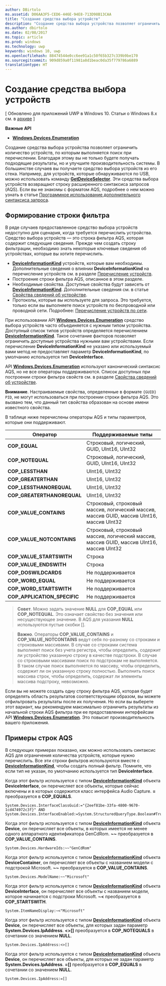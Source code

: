 ```yaml
---
author: DBirtolo
ms.assetid: D06AA3F5-CED6-446E-94E8-713D98B13CAA
title: "Создание средства выбора устройств"
description: "Создание средства выбора устройства позволяет ограничить количество устройств, по которым выполняется поиск при перечислении."
ms.author: dbirtolo
ms.date: 02/08/2017
ms.topic: article
ms.prod: windows
ms.technology: uwp
keywords: windows 10, uwp
ms.openlocfilehash: 88474544e0cc6ee91a1c50f65b327c339b9be170
ms.sourcegitcommit: 909d859a0f11981a8d1beac0da35f779786a6889
translationtype: HT
---
```

# <a name="build-a-device-selector"></a>Создание средства выбора устройств

\[ Обновлено для приложений UWP в Windows 10. Статьи о Windows 8.x см. в [архиве](http://go.microsoft.com/fwlink/p/?linkid=619132) \]


**Важные API**

- [**Windows.Devices.Enumeration**](https://docs.microsoft.com/en-us/uwp/api/Windows.Devices.Enumeration)

Создание средства выбора устройства позволяет ограничить количество устройств, по которым выполняется поиск при перечислении. Благодаря этому вы не только будете получать подходящие результаты, но и улучшите производительность системы. В большинстве случаев вы получаете средство выбора устройств из его стека. Например, для устройств, которые обнаруживаются по USB, можно использовать команду [**GetDeviceSelector**](https://msdn.microsoft.com/library/windows/apps/Dn264015). Эти средства выбора устройств возвращают строку расширенного синтаксиса запросов (AQS). Если вы не знакомы с форматом AQS, подробнее о нем можно узнать в статье [Программное использование дополнительного синтаксиса запроса](https://msdn.microsoft.com/library/windows/desktop/Bb266512).

## <a name="building-the-filter-string"></a>Формирование строки фильтра

В ряде случаев предоставленное средство выбора устройств недоступно для сценария, когда требуется перечислить устройства. Средство выбора устройств — это строка фильтра AQS, которая содержит следующие сведения. Прежде чем создать строку фильтрации, необходимо знать некоторые ключевые сведения об устройствах, которые вы хотите перечислить.

-   [**DeviceInformationKind**](https://msdn.microsoft.com/library/windows/apps/Dn948991) устройств, которые вам необходимы. Дополнительные сведения о влиянии **DeviceInformationKind** на перечисление устройств см. в разделе [Перечисление устройств](enumerate-devices.md).
-   Построение строки фильтра AQS, описанное в этом разделе.
-   Необходимые свойства. Доступные свойства будут зависеть от [**DeviceInformationKind**](https://msdn.microsoft.com/library/windows/apps/Dn948991). Дополнительные сведения см. в статье [Свойства сведений об устройстве](device-information-properties.md).
-   Протоколы, которые вы используете для запроса. Это требуется, только если вы выполняете поиск устройств по беспроводной или проводной сети. Подробнее: [Перечисление устройств по сети](enumerate-devices-over-a-network.md).

При использовании API [**Windows.Devices.Enumeration**](https://msdn.microsoft.com/library/windows/apps/BR225459) средство выбора устройств часто объединяется с нужным типом устройства. Доступный список типов устройств определяется перечислением [**DeviceInformationKind**](https://msdn.microsoft.com/library/windows/apps/Dn948991). Такое сочетание факторов позволяет ограничить доступные устройства нужными вам устройствами. Если перечисление **DeviceInformationKind** не указано или используемый вами метод не предоставляет параметр **DeviceInformationKind**, по умолчанию используется тип **DeviceInterface**.

API [**Windows.Devices.Enumeration**](https://msdn.microsoft.com/library/windows/apps/BR225459) используют канонический синтаксис AQS, но не все операторы поддерживаются. Список доступных при построении строки фильтра свойств см. в разделе [Свойства сведений об устройстве](device-information-properties.md).

**Внимание**. Настраиваемые свойства, определенные в формате `{GUID} PID`, не могут использоваться при построении строки фильтра AQS. Это вызвано тем, что данный тип свойства образован на основе имени известного свойства.

 

В таблице ниже перечислены операторы AQS и типы параметров, которые они поддерживают.

| Оператор                       | Поддерживаемые типы                                                             |
|--------------------------------|-----------------------------------------------------------------------------|
| **COP\_EQUAL**                 | Строковый, логический, GUID, UInt16, UInt32                                       |
| **COP\_NOTEQUAL**              | Строковый, логический, GUID, UInt16, UInt32                                       |
| **COP\_LESSTHAN**              | UInt16, UInt32                                                              |
| **COP\_GREATERTHAN**           | UInt16, UInt32                                                              |
| **COP\_LESSTHANOREQUAL**       | UInt16, UInt32                                                              |
| **COP\_GREATERTHANOREQUAL**    | UInt16, UInt32                                                              |
| **COP\_VALUE\_CONTAINS**       | Строковый, строковый массив, логический массив, массив GUID, массив UInt16, массив UInt32 |
| **COP\_VALUE\_NOTCONTAINS**    | Строковый, строковый массив, логический массив, массив GUID, массив UInt16, массив UInt32 |
| **COP\_VALUE\_STARTSWITH**     | Строка                                                                      |
| **COP\_VALUE\_ENDSWITH**       | Строка                                                                      |
| **COP\_DOSWILDCARDS**          | Не поддерживается                                                               |
| **COP\_WORD\_EQUAL**           | Не поддерживается                                                               |
| **COP\_WORD\_STARTSWITH**      | Не поддерживается                                                               |
| **COP\_APPLICATION\_SPECIFIC** | Не поддерживается                                                               |


> **Совет**. Можно задать значение **NULL** для **COP\_EQUAL** или **COP\_NOTEQUAL**. Это означает свойство без значения или несуществующее значение. В AQS для указания **NULL** используются пустые скобки \[\].

> **Важно**. Операторы **COP\_VALUE\_CONTAINS** и **COP\_VALUE\_NOTCONTAINS** ведут себя по-разному со строками и строковыми массивами. В случае со строками система выполняет поиск без учета регистра, чтобы определить, содержит ли устройство указанную строку в качестве подстроки. В случае со строковыми массивами поиск по подстрокам не выполняется. В таком случае поиск выполняется по массиву, чтобы определить, содержит ли он указанную строку полностью. Выполнить поиск массива строк, чтобы определить, содержат ли элементы массива подстроку, невозможно.

Если вы не можете создать одну строку фильтра AQS, которая будет определять область результатов соответствующим образом, вы можете отфильтровать результаты после их получения. Но если вы выберете этот вариант, мы рекомендуем максимально ограничить результаты из начальной строки AQS фильтра при ее предоставлении интерфейсам API [**Windows.Devices.Enumeration**](https://msdn.microsoft.com/library/windows/apps/BR225459). Это повысит производительность вашего приложения.

## <a name="aqs-string-examples"></a>Примеры строк AQS

В следующих примерах показано, как можно использовать синтаксис AQS для ограничения количества устройств, которые нужно перечислить. Все эти строки фильтров используются вместе с [**DeviceInformationKind**](https://msdn.microsoft.com/library/windows/apps/Dn948991), чтобы создать полный фильтр. Помните, что если тип не указан, по умолчанию используется тип **DeviceInterface**.

Когда этот фильтр используется с типом [**DeviceInformationKind**](https://msdn.microsoft.com/library/windows/apps/Dn948991) объекта **DeviceInterface**, он перечисляет все объекты, которые сейчас включены и в которых содержится класс интерфейса Audio Capture. **=** преобразуется в **COP\_EQUALS**.

``` syntax
System.Devices.InterfaceClassGuid:="{2eef81be-33fa-4800-9670-1cd474972c3f}" AND
System.Devices.InterfaceEnabled:=System.StructuredQueryType.Boolean#True
```

Когда этот фильтр используется с типом [**DeviceInformationKind**](https://msdn.microsoft.com/library/windows/apps/Dn948991) объекта **Device**, он перечисляет все объекты, в которых имеется не менее одного аппаратного идентификатора GenCdRom. **~~** преобразуется в **COP\_VALUE\_CONTAINS**.

``` syntax
System.Devices.HardwareIds:~~"GenCdRom"
```

Когда этот фильтр используется с типом [**DeviceInformationKind**](https://msdn.microsoft.com/library/windows/apps/Dn948991) объекта **DeviceContainer**, он перечисляет все объекты с названием модели с подстрокой Microsoft. **~~** преобразуется в **COP\_VALUE\_CONTAINS**.

``` syntax
System.Devices.ModelName:~~"Microsoft"
```

Когда этот фильтр используется с типом [**DeviceInformationKind**](https://msdn.microsoft.com/library/windows/apps/Dn948991) объекта **DeviceInterface**, он перечисляет все объекты с названием модели, которое начинается с подстроки Microsoft. **~&lt;** преобразуется в **COP\_STARTSWITH**.

``` syntax
System.ItemNameDisplay:~<"Microsoft"
```

Когда этот фильтр используется с типом [**DeviceInformationKind**](https://msdn.microsoft.com/library/windows/apps/Dn948991) объекта **Device**, он перечисляет все объекты, для которых задан параметр **System.Devices.IpAddress**. **&lt;&gt;\[\]** преобразуется в **COP\_NOTEQUALS** в сочетании со значением **NULL**.

``` syntax
System.Devices.IpAddress:<>[]
```

Когда этот фильтр используется с типом [**DeviceInformationKind**](https://msdn.microsoft.com/library/windows/apps/Dn948991) объекта **Device**, он перечисляет все объекты, для которых не задан параметр **System.Devices.IpAddress**. **=\[\]** преобразуется в **COP\_EQUALS** в сочетании со значением **NULL**.

``` syntax
System.Devices.IpAddress:=[]
```

 

 
